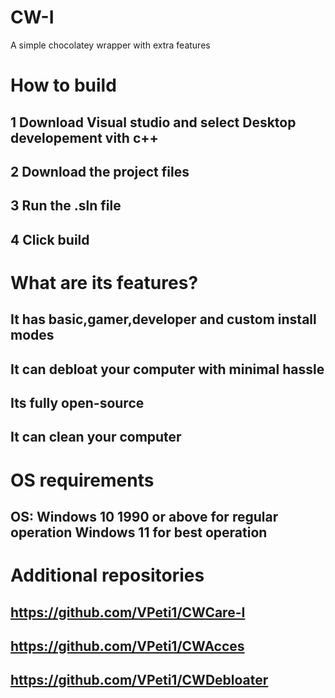 # CW-I
A simple chocolatey wrapper with extra features

# How to build
## 1 Download Visual studio and select  Desktop developement vith c++ 
## 2 Download the project files 
## 3 Run the .sln file 
## 4 Click build 

# What are its features?
## It has basic,gamer,developer and custom install modes
## It can debloat your computer with minimal hassle
## Its fully open-source
## It can clean your computer

# OS requirements
## OS: Windows 10 1990 or above for regular operation Windows 11 for best operation

# Additional repositories
## https://github.com/VPeti1/CWCare-I
## https://github.com/VPeti1/CWAcces 
## https://github.com/VPeti1/CWDebloater
